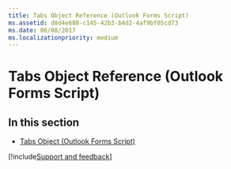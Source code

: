 ```yaml
---
title: Tabs Object Reference (Outlook Forms Script)
ms.assetid: d8d4e688-c145-42b3-b4d2-4af9bf05cd73
ms.date: 06/08/2017
ms.localizationpriority: medium
---
```



# Tabs Object Reference (Outlook Forms Script)

## In this section


- [Tabs Object (Outlook Forms Script)](Outlook.tabs.md)
    


[!include[Support and feedback](~/includes/feedback-boilerplate.md)]
